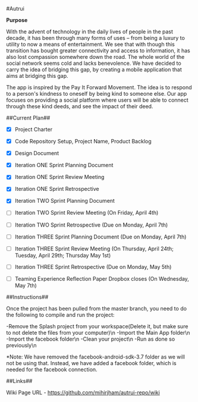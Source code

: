 #Autrui

**Purpose**

With the advent of technology in the daily lives of people in the past decade, it has been through many forms of uses – from being a luxury to utility to now a means of entertainment. We see that with though this transition has bought greater connectivity and access to information, it has also lost compassion somewhere down the road. The whole world of the social network seems cold and lacks benevolence. We have decided to carry the idea of bridging this gap, by creating a mobile application that aims at bridging this gap. 

The app is inspired by the Pay It Forward Movement. The idea is to respond to a person's kindness to oneself by being kind to someone else. Our app focuses on providing a social platform where users will be able to connect through these kind deeds, and see the impact of their deed.


##Current Plan##

- [x] Project Charter
- [x] Code Repository Setup, Project Name, Product Backlog 
- [x] Design Document
- [x] Iteration ONE Sprint Planning Document
- [x] Iteration ONE Sprint Review Meeting 
- [x] Iteration ONE Sprint Retrospective 
- [x] Iteration TWO Sprint Planning Document 
- [ ] Iteration TWO Sprint Review Meeting (On Friday, April 4th)
- [ ] Iteration TWO Sprint Retrospective (Due on Monday, April 7th)
- [ ] Iteration THREE Sprint Planning Document (Due on Monday, April 7th)
- [ ] Iteration THREE Sprint Review Meeting (On Thursday, April 24th; Tuesday, April 29th; Thursday May 1st)
- [ ] Iteration THREE Sprint Retrospective (Due on Monday, May 5th)
- [ ] Teaming Experience Reflection Paper Dropbox closes (On Wednesday, May 7th)


##Instructions##

Once the project has been pulled from the master branch, you need to do the following to compile and run the project:

-Remove the Splash project from your workspace(Delete it, but make sure to not delete the files from your computer)\n
-Import the Main App folder\n
-Import the facebook folder\n
-Clean your project\n
-Run as done so previously\n

*Note: We have removed the facebook-android-sdk-3.7 folder as we will not be using that. Instead, we have added a facebook folder, which is needed for the facebook connection.

##Links##

Wiki Page URL - https://github.com/mihirjham/autrui-repo/wiki
